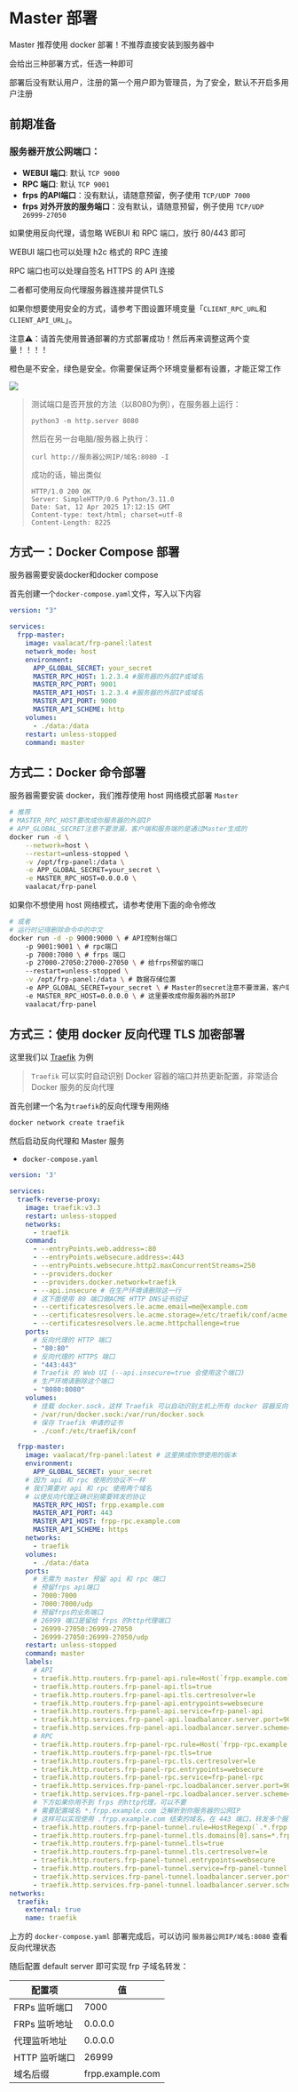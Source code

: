 # Master 部署

Master 推荐使用 docker 部署！不推荐直接安装到服务器中

会给出三种部署方式，任选一种即可

部署后没有默认用户，注册的第一个用户即为管理员，为了安全，默认不开启多用户注册

## 前期准备

### 服务器开放公网端口：

- **WEBUI 端口**: 默认 `TCP 9000`
- **RPC 端口**: 默认 `TCP 9001`
- **frps 的API端口**：没有默认，请随意预留，例子使用 `TCP/UDP 7000`
- **frps 对外开放的服务端口**：没有默认，请随意预留，例子使用 `TCP/UDP 26999-27050`

如果使用反向代理，请忽略 WEBUI 和 RPC 端口，放行 80/443 即可

WEBUI 端口也可以处理 h2c 格式的 RPC 连接

RPC 端口也可以处理自签名 HTTPS 的 API 连接

二者都可使用反向代理服务器连接并提供TLS

如果你想要使用安全的方式，请参考下图设置环境变量「`CLIENT_RPC_URL`和`CLIENT_API_URL`」。

注意⚠️：请首先使用普通部署的方式部署成功！然后再来调整这两个变量！！！！

橙色是不安全，绿色是安全。你需要保证两个环境变量都有设置，才能正常工作

![](./public/images/frp-panel-platform-connection-env.svg)

> 测试端口是否开放的方法（以8080为例），在服务器上运行：
> ```shell
> python3 -m http.server 8080
> ```
> 然后在另一台电脑/服务器上执行：
> ```shell
> curl http://服务器公网IP/域名:8080 -I
> ```
> 成功的话，输出类似
> ```
> HTTP/1.0 200 OK
> Server: SimpleHTTP/0.6 Python/3.11.0
> Date: Sat, 12 Apr 2025 17:12:15 GMT
> Content-type: text/html; charset=utf-8
> Content-Length: 8225
> ```

## 方式一：Docker Compose 部署

服务器需要安装docker和docker compose

首先创建一个`docker-compose.yaml`文件，写入以下内容

```yaml
version: "3"

services:
  frpp-master:
    image: vaalacat/frp-panel:latest
    network_mode: host
    environment:
      APP_GLOBAL_SECRET: your_secret
      MASTER_RPC_HOST: 1.2.3.4 #服务器的外部IP或域名
      MASTER_RPC_PORT: 9001
      MASTER_API_HOST: 1.2.3.4 #服务器的外部IP或域名
      MASTER_API_PORT: 9000
      MASTER_API_SCHEME: http
    volumes:
      - ./data:/data
    restart: unless-stopped
    command: master
```

## 方式二：Docker 命令部署

服务器需要安装 docker，我们推荐使用 host 网络模式部署 `Master`

```bash
# 推荐
# MASTER_RPC_HOST要改成你服务器的外部IP
# APP_GLOBAL_SECRET注意不要泄漏，客户端和服务端的是通过Master生成的
docker run -d \
	--network=host \
	--restart=unless-stopped \
	-v /opt/frp-panel:/data \
	-e APP_GLOBAL_SECRET=your_secret \
	-e MASTER_RPC_HOST=0.0.0.0 \
	vaalacat/frp-panel
```

如果你不想使用 host 网络模式，请参考使用下面的命令修改

```bash
# 或者
# 运行时记得删除命令中的中文
docker run -d -p 9000:9000 \ # API控制台端口
	-p 9001:9001 \ # rpc端口
	-p 7000:7000 \ # frps 端口
	-p 27000-27050:27000-27050 \ # 给frps预留的端口
	--restart=unless-stopped \
	-v /opt/frp-panel:/data \ # 数据存储位置
	-e APP_GLOBAL_SECRET=your_secret \ # Master的secret注意不要泄漏，客户端和服务端的是通过Master生成的
	-e MASTER_RPC_HOST=0.0.0.0 \ # 这里要改成你服务器的外部IP
	vaalacat/frp-panel
```

## 方式三：使用 docker 反向代理 TLS 加密部署

这里我们以 [Traefik](https://traefik.io/traefik/) 为例

> `Traefik` 可以实时自动识别 Docker 容器的端口并热更新配置，非常适合 Docker 服务的反向代理

首先创建一个名为`traefik`的反向代理专用网络
```bash
docker network create traefik
```
然后启动反向代理和 Master 服务
- `docker-compose.yaml`

```yaml
version: '3'

services:
  traefk-reverse-proxy:
    image: traefik:v3.3
    restart: unless-stopped
    networks:
      - traefik
    command:
      - --entryPoints.web.address=:80
      - --entryPoints.websecure.address=:443
	  - --entryPoints.websecure.http2.maxConcurrentStreams=250
      - --providers.docker
      - --providers.docker.network=traefik
      - --api.insecure # 在生产环境请删除这一行
	  # 这下面使用 80 端口做ACME HTTP DNS证书验证
      - --certificatesresolvers.le.acme.email=me@example.com
      - --certificatesresolvers.le.acme.storage=/etc/traefik/conf/acme.json
      - --certificatesresolvers.le.acme.httpchallenge=true
    ports:
      # 反向代理的 HTTP 端口
      - "80:80"
	  # 反向代理的 HTTPS 端口
	  - "443:443"
      # Traefik 的 Web UI (--api.insecure=true 会使用这个端口)
	  # 生产环境请删除这个端口
      - "8080:8080"
    volumes:
      # 挂载 docker.sock，这样 Traefik 可以自动识别主机上所有 docker 容器反向代理配置
      - /var/run/docker.sock:/var/run/docker.sock
	  # 保存 Traefik 申请的证书
	  - ./conf:/etc/traefik/conf

  frpp-master:
    image: vaalacat/frp-panel:latest # 这里换成你想使用的版本
    environment:
      APP_GLOBAL_SECRET: your_secret
	# 因为 api 和 rpc 使用的协议不一样
	# 我们需要对 api 和 rpc 使用两个域名
	# 以便反向代理正确识别需要转发的协议
      MASTER_RPC_HOST: frpp.example.com
      MASTER_API_PORT: 443
      MASTER_API_HOST: frpp-rpc.example.com
      MASTER_API_SCHEME: https
    networks:
      - traefik
    volumes:
      - ./data:/data
    ports:
	  # 无需为 master 预留 api 和 rpc 端口
	  # 预留frps api端口
      - 7000:7000
      - 7000:7000/udp
	  # 预留frps的业务端口
	  # 26999 端口是留给 frps 的http代理端口
      - 26999-27050:26999-27050
      - 26999-27050:26999-27050/udp
    restart: unless-stopped
    command: master
    labels:
	  # API
      - traefik.http.routers.frp-panel-api.rule=Host(`frpp.example.com`)
      - traefik.http.routers.frp-panel-api.tls=true
      - traefik.http.routers.frp-panel-api.tls.certresolver=le
      - traefik.http.routers.frp-panel-api.entrypoints=websecure
      - traefik.http.routers.frp-panel-api.service=frp-panel-api
      - traefik.http.services.frp-panel-api.loadbalancer.server.port=9000
      - traefik.http.services.frp-panel-api.loadbalancer.server.scheme=http
	  # RPC
      - traefik.http.routers.frp-panel-rpc.rule=Host(`frpp-rpc.example.com`)
      - traefik.http.routers.frp-panel-rpc.tls=true
      - traefik.http.routers.frp-panel-rpc.tls.certresolver=le
      - traefik.http.routers.frp-panel-rpc.entrypoints=websecure
      - traefik.http.routers.frp-panel-rpc.service=frp-panel-rpc
      - traefik.http.services.frp-panel-rpc.loadbalancer.server.port=9000
      - traefik.http.services.frp-panel-rpc.loadbalancer.server.scheme=h2c
      # 下方如果你用不到 frps 的http代理，可以不要
	  # 需要配置域名 *.frpp.example.com 泛解析到你服务器的公网IP
	  # 这样可以实现使用 .frpp.example.com 结束的域名，在 443 端口，转发多个服务到多个 frpc
      - traefik.http.routers.frp-panel-tunnel.rule=HostRegexp(`.*.frpp.example.com`)
      - traefik.http.routers.frp-panel-tunnel.tls.domains[0].sans=*.frpp.example.com
      - traefik.http.routers.frp-panel-tunnel.tls=true
      - traefik.http.routers.frp-panel-tunnel.tls.certresolver=le
      - traefik.http.routers.frp-panel-tunnel.entrypoints=websecure
      - traefik.http.routers.frp-panel-tunnel.service=frp-panel-tunnel
      - traefik.http.services.frp-panel-tunnel.loadbalancer.server.port=26999
      - traefik.http.services.frp-panel-tunnel.loadbalancer.server.scheme=http
networks:
  traefik:
    external: true
    name: traefik
```

上方的 `docker-compose.yaml` 部署完成后，可以访问 `服务器公网IP/域名:8080` 查看反向代理状态

随后配置 default server 即可实现 frp 子域名转发：

| 配置项 | 值 |
|----|-----|
|	FRPs 监听端口	|	7000	|
|	FRPs 监听地址	|	0.0.0.0	|
|	代理监听地址	|	0.0.0.0	|
| 	HTTP 监听端口	|	26999	|
|	域名后缀		|	frpp.example.com	|
